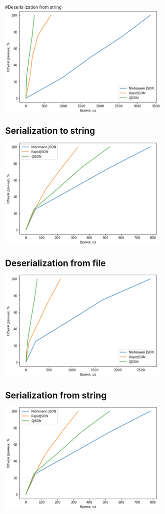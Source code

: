 #Deserialization from string
![Screenshot](Deserialisation_str.jpg)

# Serialization to string
![Screenshot](Serialisation_str.jpg)

# Deserialization from file
![Screenshot](Deserialisation_file.jpg)

# Serialization from string
![Screenshot](Serialisation_file.jpg)
